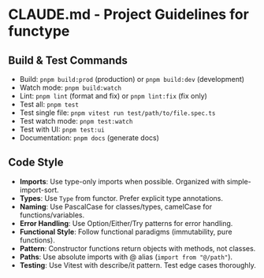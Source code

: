 # CLAUDE.md - Project Guidelines for functype

## Build & Test Commands
- Build: `pnpm build:prod` (production) or `pnpm build:dev` (development)
- Watch mode: `pnpm build:watch`
- Lint: `pnpm lint` (format and fix) or `pnpm lint:fix` (fix only)
- Test all: `pnpm test`
- Test single file: `pnpm vitest run test/path/to/file.spec.ts`
- Test watch mode: `pnpm test:watch`
- Test with UI: `pnpm test:ui`
- Documentation: `pnpm docs` (generate docs)

## Code Style
- **Imports**: Use type-only imports when possible. Organized with simple-import-sort.
- **Types**: Use `Type` from functor. Prefer explicit type annotations.
- **Naming**: Use PascalCase for classes/types, camelCase for functions/variables.
- **Error Handling**: Use Option/Either/Try patterns for error handling.
- **Functional Style**: Follow functional paradigms (immutability, pure functions).
- **Pattern**: Constructor functions return objects with methods, not classes.
- **Paths**: Use absolute imports with @ alias (`import from "@/path"`).
- **Testing**: Use Vitest with describe/it pattern. Test edge cases thoroughly.